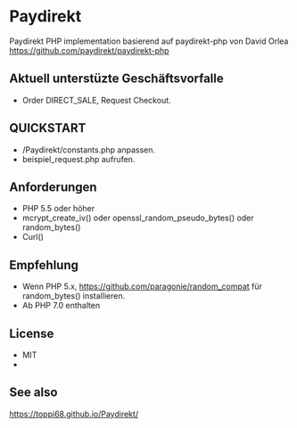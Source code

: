 # Paydirekt
Paydirekt PHP implementation basierend auf paydirekt-php von David Orlea 
https://github.com/paydirekt/paydirekt-php

## Aktuell unterstüzte Geschäftsvorfalle
* Order DIRECT_SALE, Request Checkout.

## QUICKSTART
* /Paydirekt/constants.php anpassen.
* beispiel_request.php aufrufen.

## Anforderungen
* PHP 5.5 oder höher
* mcrypt_create_iv() oder openssl_random_pseudo_bytes() oder random_bytes() 
* Curl()

## Empfehlung
* Wenn PHP 5.x, https://github.com/paragonie/random_compat für random_bytes() installieren.
* Ab PHP 7.0 enthalten 

## License
* MIT
*

## See also
https://toppi68.github.io/Paydirekt/
